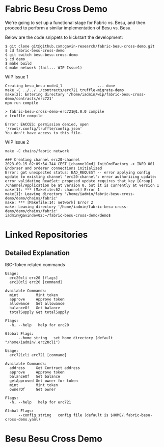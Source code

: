 # Fabric Besu Cross Demo

We're going to set up a functional stage for Fabric vs. Besu, and then proceed to perform a similar implementation of Besu vs. Besu.

Below are the code snippets to kickstart the development:

```
$ git clone git@github.com:gavin-research/fabric-besu-cross-demo.git
$ cd fabric-besu-cross-demo
$ git switch besu-besu-cross-demo 
$ cd demo
$ make build
$ make network (fail... WIP Issue1)
```

WIP Issue 1
```
Creating besu_besu-node4_1                ... done
make -C ../../../contracts/erc721 truffle-migrate-demo
make[2]: Entering directory '/home/iadmin/wip/fabric-besu-cross-demo/contracts/erc721'
npm run compile

> fabric-besu-cross-demo-erc721@1.0.0 compile
> truffle compile

Error: EACCES: permission denied, open '/root/.config/truffle/config.json'
You don't have access to this file.
```

WIP Issue 2
```
make -C chains/fabric network
```

```
### Creating channel erc20-channel
2023-09-15 02:09:54.744 CEST [channelCmd] InitCmdFactory -> INFO 001 Endorser and orderer connections initialized
Error: got unexpected status: BAD_REQUEST -- error applying config update to existing channel 'erc20-channel': error authorizing update: error validating ReadSet: proposed update requires that key [Group]  /Channel/Application be at version 0, but it is currently at version 1
make[1]: *** [Makefile:62: channel] Error 1
make[1]: Leaving directory '/home/iadmin/fabric-besu-cross-demo/demo/chains/fabric'
make: *** [Makefile:14: network] Error 2
make: Leaving directory '/home/iadmin/fabric-besu-cross-demo/demo/chains/fabric'
iadmin@gavindev02:~/fabric-besu-cross-demo/demo$ 
```

# Linked Repositories


## Detailed Explanation

IBC-Token related commands

```
Usage:
  erc20cli erc20 [flags]
  erc20cli erc20 [command]

Available Commands:
  mint        Mint token
  approve     Approve token
  allowance   Get allowance
  balanceOf   Get balance
  totalSupply Get totalSupply

Flags:
  -h, --help   help for erc20

Global Flags:
      --home string   set home directory (default "/home/iadmin/.erc20cli")
```
```
Usage:
  erc721cli erc721 [command]

Available Commands:
  address     Get Contract address
  approve     Approve token
  balanceOf   Get balance
  getApproved Get owner for token
  mint        Mint token
  ownerOf     Get owner

Flags:
  -h, --help   help for erc721

Global Flags:
      --config string   config file (default is $HOME/.fabric-besu-cross-demo.yaml)
```


# Besu Besu Cross Demo

